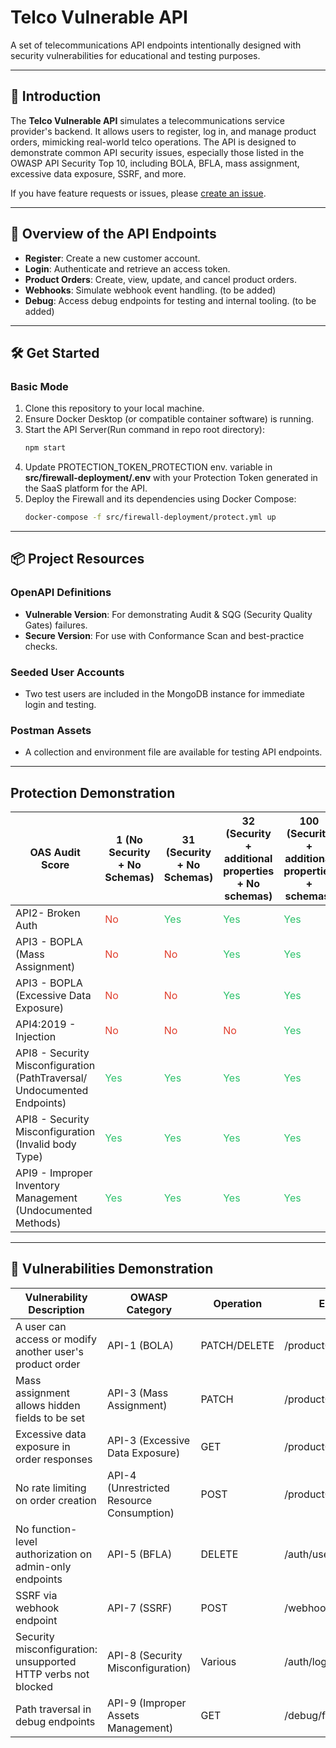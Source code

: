
# Telco Vulnerable API

A set of telecommunications API endpoints intentionally designed with security vulnerabilities for educational and testing purposes.

---

## 📘 Introduction

The **Telco Vulnerable API** simulates a telecommunications service provider's backend. It allows users to register, log in, and manage product orders, mimicking real-world telco operations. The API is designed to demonstrate common API security issues, especially those listed in the OWASP API Security Top 10, including BOLA, BFLA, mass assignment, excessive data exposure, SSRF, and more.

If you have feature requests or issues, please [create an issue](https://github.com/your-org/telco-vulnerable-api/issues/new).

---

## 🚀 Overview of the API Endpoints

- **Register**: Create a new customer account.
- **Login**: Authenticate and retrieve an access token.
- **Product Orders**: Create, view, update, and cancel product orders.
- **Webhooks**: Simulate webhook event handling. (to be added)
- **Debug**: Access debug endpoints for testing and internal tooling. (to be added)

---

## 🛠️ Get Started

### Basic Mode

1. Clone this repository to your local machine.
2. Ensure Docker Desktop (or compatible container software) is running.
3. Start the API Server(Run command in repo root directory):
   ```bash
   npm start
   ```
4. Update PROTECTION_TOKEN_PROTECTION env. variable in **src/firewall-deployment/.env** with your Protection Token generated in the SaaS platform for the API.
4. Deploy the Firewall and its dependencies using Docker Compose:
   ```bash
   docker-compose -f src/firewall-deployment/protect.yml up
   ```

---

## 📦 Project Resources

### OpenAPI Definitions

- **Vulnerable Version**: For demonstrating Audit & SQG (Security Quality Gates) failures.
- **Secure Version**: For use with Conformance Scan and best-practice checks.

### Seeded User Accounts

- Two test users are included in the MongoDB instance for immediate login and testing.

### Postman Assets

- A collection and environment file are available for testing API endpoints.

---

## Protection Demonstration

| OAS Audit Score | 1 (No Security + No Schemas) | 31 (Security + No Schemas) | 32 (Security + additional properties + No schemas) | 100 (Security + additional properties + schemas) |
| --- | --- | --- | --- | --- |
| API2- Broken Auth | <span style="color: rgb(224, 62, 45);">No</span> | <span style="color: rgb(45, 194, 107);">Yes</span> | <span style="color: rgb(45, 194, 107);">Yes</span> | <span style="color: rgb(45, 194, 107);">Yes</span> |
| API3 - BOPLA (Mass Assignment) | <span style="color: rgb(224, 62, 45);">No</span> | <span style="color: rgb(224, 62, 45);">No</span> | <span style="color: rgb(45, 194, 107);">Yes</span> | <span style="color: rgb(45, 194, 107);">Yes</span> |
| API3 - BOPLA (Excessive Data Exposure) | <span style="color: rgb(224, 62, 45);">No</span> | <span style="color: rgb(224, 62, 45);">No</span> | <span style="color: rgb(45, 194, 107);">Yes</span> | <span style="color: rgb(45, 194, 107);">Yes</span> |
| API4:2019 - Injection | <span style="color: rgb(224, 62, 45);">No</span> | <span style="color: rgb(224, 62, 45);">No</span> | <span style="color: rgb(224, 62, 45);">No</span> | <span style="color: rgb(45, 194, 107);">Yes</span> |
| API8 - Security Misconfiguration  <br>(PathTraversal/ Undocumented Endpoints) | <span style="color: rgb(45, 194, 107);">Yes</span> | <span style="color: rgb(45, 194, 107);">Yes</span> | <span style="color: rgb(45, 194, 107);">Yes</span> | <span style="color: rgb(45, 194, 107);">Yes</span> |
| API8 - Security Misconfiguration (Invalid body Type) | <span style="color: rgb(45, 194, 107);">Yes</span> | <span style="color: rgb(45, 194, 107);">Yes</span> | <span style="color: rgb(45, 194, 107);">Yes</span> | <span style="color: rgb(45, 194, 107);">Yes</span> |
| API9 - Improper Inventory Management (Undocumented Methods) | <span style="color: rgb(45, 194, 107);">Yes</span> | <span style="color: rgb(45, 194, 107);">Yes</span> | <span style="color: rgb(45, 194, 107);">Yes</span> | <span style="color: rgb(45, 194, 107);">Yes</span> |

---

## 🔐 Vulnerabilities Demonstration

| Vulnerability Description | OWASP Category | Operation | Endpoint | Source Code |
|---------------------------|----------------|-----------|----------|-------------|
| A user can access or modify another user's product order | API-1 (BOLA) | PATCH/DELETE | /productOrder/{orderId} | productOrderController.js |
| Mass assignment allows hidden fields to be set | API-3 (Mass Assignment) | PATCH | /productOrder/{orderId} | productOrderController.js |
| Excessive data exposure in order responses | API-3 (Excessive Data Exposure) | GET | /productOrder/{orderId} | productOrderController.js |
| No rate limiting on order creation | API-4 (Unrestricted Resource Consumption) | POST | /productOrder | productOrderController.js |
| No function-level authorization on admin-only endpoints | API-5 (BFLA) | DELETE | /auth/user/{username} | authController.js |
| SSRF via webhook endpoint | API-7 (SSRF) | POST | /webhook | webhookController.js |
| Security misconfiguration: unsupported HTTP verbs not blocked | API-8 (Security Misconfiguration) | Various | /auth/login | authRoutes.js |
| Path traversal in debug endpoints | API-9 (Improper Assets Management) | GET | /debug/files | debugController.js |

&nbsp;